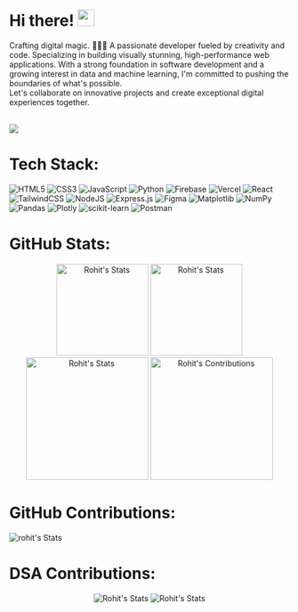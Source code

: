 
# Hi there! <img src="https://media.giphy.com/media/hvRJCLFzcasrR4ia7z/giphy.gif" width="30px"/>

<div class="introduction">
  Crafting digital magic. 🧙‍♂️✨ A passionate developer fueled by creativity and code. Specializing in building visually stunning, high-performance web applications.  With a strong foundation in software         development and a growing interest in data and machine learning, I'm committed to pushing the boundaries of what's possible. 
  <br>
  Let's collaborate on innovative projects and create exceptional digital experiences together.
</div><br>

![](https://komarev.com/ghpvc/?username=RohitMangale&label=Visitors)

# Tech Stack:
![HTML5](https://img.shields.io/badge/html5-%23E34F26.svg?style=for-the-badge&logo=html5&logoColor=white) ![CSS3](https://img.shields.io/badge/css3-%231572B6.svg?style=for-the-badge&logo=css3&logoColor=white) ![JavaScript](https://img.shields.io/badge/javascript-%23323330.svg?style=for-the-badge&logo=javascript&logoColor=%23F7DF1E) ![Python](https://img.shields.io/badge/python-3670A0?style=for-the-badge&logo=python&logoColor=ffdd54) ![Firebase](https://img.shields.io/badge/firebase-%23039BE5.svg?style=for-the-badge&logo=firebase) ![Vercel](https://img.shields.io/badge/vercel-%23000000.svg?style=for-the-badge&logo=vercel&logoColor=white) ![React](https://img.shields.io/badge/react-%2320232a.svg?style=for-the-badge&logo=react&logoColor=%2361DAFB) ![TailwindCSS](https://img.shields.io/badge/tailwindcss-%2338B2AC.svg?style=for-the-badge&logo=tailwind-css&logoColor=white) ![NodeJS](https://img.shields.io/badge/node.js-6DA55F?style=for-the-badge&logo=node.js&logoColor=white) ![Express.js](https://img.shields.io/badge/express.js-%23404d59.svg?style=for-the-badge&logo=express&logoColor=%2361DAFB) ![Figma](https://img.shields.io/badge/figma-%23F24E1E.svg?style=for-the-badge&logo=figma&logoColor=white) ![Matplotlib](https://img.shields.io/badge/Matplotlib-%23ffffff.svg?style=for-the-badge&logo=Matplotlib&logoColor=black) ![NumPy](https://img.shields.io/badge/numpy-%23013243.svg?style=for-the-badge&logo=numpy&logoColor=white) ![Pandas](https://img.shields.io/badge/pandas-%23150458.svg?style=for-the-badge&logo=pandas&logoColor=white) ![Plotly](https://img.shields.io/badge/Plotly-%233F4F75.svg?style=for-the-badge&logo=plotly&logoColor=white) ![scikit-learn](https://img.shields.io/badge/scikit--learn-%23F7931E.svg?style=for-the-badge&logo=scikit-learn&logoColor=white) ![Postman](https://img.shields.io/badge/Postman-FF6C37?style=for-the-badge&logo=postman&logoColor=white)

#  GitHub Stats:
<div class="badges-githubstats">
  <div  align="center">
    <img src="https://github-readme-stats.vercel.app/api?username=RohitMangale&theme=react&hide_border=true&include_all_commits=false&count_private=false" alt="Rohit's Stats" height="165" >
    <img src="https://github-readme-streak-stats.herokuapp.com/?user=RohitMangale&theme=react&hide_border=true" alt="Rohit's Stats" height="165" >
  </div>    
  
  <div align="center">
    <img src="https://github-readme-stats.vercel.app/api/top-langs/?username=RohitMangale&theme=react&hide_border=true&include_all_commits=false&count_private=false&layout=compact" alt="Rohit's Stats" height="220">
    <img src="https://github-contributor-stats.vercel.app/api?username=RohitMangale&limit=5&theme=react&hide_border=true&combine_all_yearly_contributions=true" alt="Rohit's Contributions" height="220">     
  </div>
<!--     <img src="https://github-readme-activity-graph.vercel.app/graph?username=RohitMangale&bg_color=303030&color=e0e0e0&line=545454&point=00d1e0&area=true&hide_border=true" alt="rohit's Stats" height="auto"> -->
</div>


#  GitHub Contributions:
<img src="https://github-readme-activity-graph.vercel.app/graph?username=RohitMangale&theme=react-dark&hide_border=true" alt="rohit's Stats" height="auto">

#  DSA Contributions:
 <div align="center">
    <img src="https://codeforces-readme-stats.vercel.app/api/card?username=rohitmangale_01&theme=radical" alt="Rohit's Stats" height="auto">
    <img src="https://leetcard.jacoblin.cool/rohitmangale010?ext=heatmap&border-=0" alt="Rohit's Stats" height="auto">
   
  </div>

